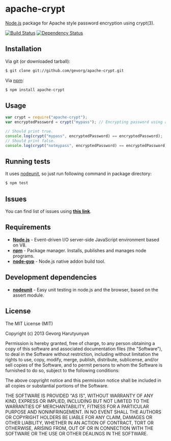 # apache-crypt
[Node.js](http://nodejs.org/) package for Apache style password encryption using crypt(3).

[![Build Status](https://api.travis-ci.org/gevorg/apache-crypt.png)](https://travis-ci.org/gevorg/apache-crypt)
[![Dependency Status](https://david-dm.org/gevorg/apache-crypt.png)](https://david-dm.org/gevorg/apache-crypt)

## Installation

Via git (or downloaded tarball):

```bash
$ git clone git://github.com/gevorg/apache-crypt.git
```
Via [npm](http://npmjs.org/):

```bash
$ npm install apache-crypt
```

## Usage

```javascript
var crypt = require("apache-crypt");
var encryptedPassword = crypt("mypass"); // Encrypting password using auto-generated 2 char salt.

// Should print true.
console.log(crypt("mypass", encryptedPassword) == encryptedPassword);
// Should print false.
console.log(crypt("notmypass", encryptedPassword) == encryptedPassword);
```

## Running tests

It uses [nodeunit](https://github.com/caolan/nodeunit/), so just run following command in package directory:

```bash
$ npm test
```

## Issues

You can find list of issues using **[this link](http://github.com/gevorg/apache-crypt/issues)**.

## Requirements

 - **[Node.js](http://nodejs.org)** - Event-driven I/O server-side JavaScript       environment based on V8.
 - **[npm](http://npmjs.org)** - Package manager. Installs, publishes and manages   node programs.
 - **[node-gyp](https://github.com/TooTallNate/node-gyp)** - Node.js native addon build tool.

## Development dependencies

 - **[nodeunit](https://github.com/caolan/nodeunit/)** - Easy unit testing in node.js and the browser, based on the assert module.

## License

The MIT License (MIT)

Copyright (c) 2013 Gevorg Harutyunyan

Permission is hereby granted, free of charge, to any person obtaining a copy of
this software and associated documentation files (the "Software"), to deal in
the Software without restriction, including without limitation the rights to
use, copy, modify, merge, publish, distribute, sublicense, and/or sell copies of
the Software, and to permit persons to whom the Software is furnished to do so,
subject to the following conditions:

The above copyright notice and this permission notice shall be included in all
copies or substantial portions of the Software.

THE SOFTWARE IS PROVIDED "AS IS", WITHOUT WARRANTY OF ANY KIND, EXPRESS OR
IMPLIED, INCLUDING BUT NOT LIMITED TO THE WARRANTIES OF MERCHANTABILITY, FITNESS
FOR A PARTICULAR PURPOSE AND NONINFRINGEMENT. IN NO EVENT SHALL THE AUTHORS OR
COPYRIGHT HOLDERS BE LIABLE FOR ANY CLAIM, DAMAGES OR OTHER LIABILITY, WHETHER
IN AN ACTION OF CONTRACT, TORT OR OTHERWISE, ARISING FROM, OUT OF OR IN
CONNECTION WITH THE SOFTWARE OR THE USE OR OTHER DEALINGS IN THE SOFTWARE.
